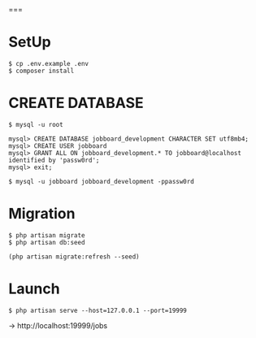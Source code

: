 
===

# SetUp

```
$ cp .env.example .env
$ composer install
```

# CREATE DATABASE

```
$ mysql -u root

mysql> CREATE DATABASE jobboard_development CHARACTER SET utf8mb4;
mysql> CREATE USER jobboard
mysql> GRANT ALL ON jobboard_development.* TO jobboard@localhost identified by 'passw0rd';
mysql> exit;

$ mysql -u jobboard jobboard_development -ppassw0rd
```

# Migration

```
$ php artisan migrate
$ php artisan db:seed

(php artisan migrate:refresh --seed)
```

# Launch

```
$ php artisan serve --host=127.0.0.1 --port=19999
```

-> http://localhost:19999/jobs
